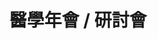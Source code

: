 ---
title: '醫學年會 / 研討會'
pictures: '["https://raw.githubusercontent.com/chyushya/cms-content/main/content/resources/images/1651124464129-1024-640-01.jpg","https://raw.githubusercontent.com/chyushya/cms-content/main/content/resources/images/1651124464189-1024-640-02.jpg","https://raw.githubusercontent.com/chyushya/cms-content/main/content/resources/images/1651124464218-1024-640-03.jpg","https://raw.githubusercontent.com/chyushya/cms-content/main/content/resources/images/1651124464278-1024-640-04.jpg","https://raw.githubusercontent.com/chyushya/cms-content/main/content/resources/images/1651124464158-1024-640-05.jpg","https://raw.githubusercontent.com/chyushya/cms-content/main/content/resources/images/1651124464255-1024-640-06-.jpg","https://raw.githubusercontent.com/chyushya/cms-content/main/content/resources/images/1651124464299-1024-640-07.jpg"]'
---